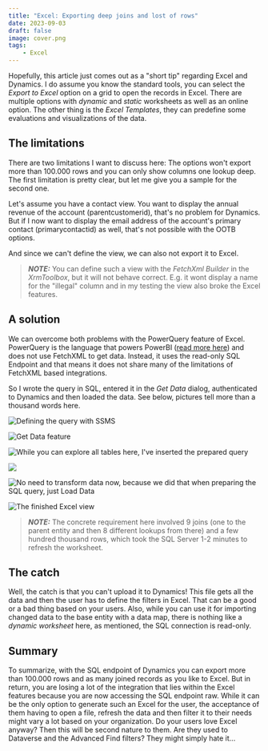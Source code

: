 ```yaml
---
title: "Excel: Exporting deep joins and lost of rows"
date: 2023-09-03
draft: false
image: cover.png
tags: 
    - Excel
---
```


Hopefully, this article just comes out as a "short tip" regarding Excel and Dynamics. I do assume you know the standard tools, you can select the _Export to Excel_ option on a grid to open the records in Excel. There are multiple options with _dynamic_ and _static_ worksheets as well as an online option. The other thing is the _Excel Templates_, they can predefine some evaluations and visualizations of the data. 

## The limitations
There are two limitations I want to discuss here: The options won't export more than 100.000 rows and you can only show columns one lookup deep. The first limitation is pretty clear, but let me give you a sample for the second one. 

Let's assume you have a contact view. You want to display the annual revenue of the account (parentcustomerid), that's no problem for Dynamics. But if I now want to display the email address of the account's primary contact (primarycontactid) as well, that's not possible with the OOTB options.

And since we can't define the view, we can also not export it to Excel.

> **_NOTE:_** You can define such a view with the _FetchXml Builder_ in the _XrmToolbox_, but it will not behave correct. E.g. it wont display a name for the "illegal" column and in my testing the view also broke the Excel features.

## A solution
We can overcome both problems with the PowerQuery feature of Excel. PowerQuery is the language that powers PowerBI ([read more here](/post/powerbi/)) and does not use FetchXML to get data. Instead, it uses the read-only SQL Endpoint and that means it does not share many of the limitations of FetchXML based integrations.

So I wrote the query in SQL, entered it in the _Get Data_ dialog, authenticated to Dynamics and then loaded the data. See below, pictures tell more than a thousand words here.

![Defining the query with SSMS](ssms.png)

![Get Data feature](getdata.png)

![While you can explore all tables here, I've inserted the prepared query](dialog.png)

![](login.png)

![No need to transform data now, because we did that when preparing the SQL query, just _Load Data_](data.png)

![The finished Excel view](excel.png)

> **_NOTE:_** The concrete requirement here involved 9 joins (one to the parent entity and then 8 different lookups from there) and a few hundred thousand rows, which took the SQL Server 1-2 minutes to refresh the worksheet. 

## The catch
Well, the catch is that you can't upload it to Dynamics! This file gets all the data and then the user has to define the filters in Excel. That can be a good or a bad thing based on your users. Also, while you can use it for importing changed data to the base entity with a data map, there is nothing like a _dynamic worksheet_ here, as mentioned, the SQL connection is read-only. 

## Summary
To summarize, with the SQL endpoint of Dynamics you can export more than 100.000 rows and as many joined records as you like to Excel. But in return, you are losing a lot of the integration that lies within the Excel features because you are now accessing the SQL endpoint raw. While it can be the only option to generate such an Excel for the user, the acceptance of them having to open a file, refresh the data and then filter it to their needs might vary a lot based on your organization. Do your users love Excel anyway? Then this will be second nature to them. Are they used to Dataverse and the Advanced Find filters? They might simply hate it...